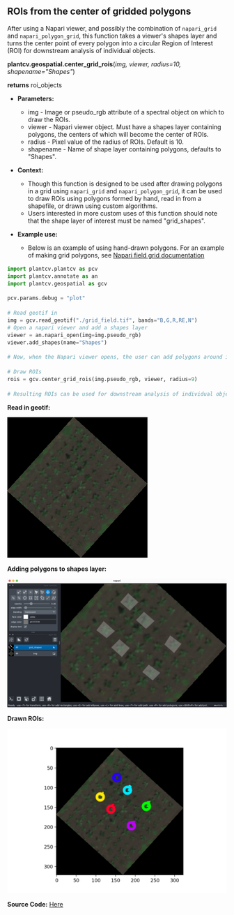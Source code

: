 ## ROIs from the center of gridded polygons

After using a Napari viewer, and possibly the combination of `napari_grid` and `napari_polygon_grid`, this function takes a viewer's shapes layer and turns the center point of every polygon into a circular Region of Interest (ROI) for downstream analysis of individual objects. 

**plantcv.geospatial.center_grid_rois**(*img, viewer, radius=10, shapename="Shapes"*)

**returns** roi_objects

- **Parameters:**
    - img - Image or pseudo_rgb attribute of a spectral object on which to draw the ROIs.
    - viewer - Napari viewer object. Must have a shapes layer containing polygons, the centers of which will become the center of ROIs.
    - radius - Pixel value of the radius of ROIs. Default is 10.
	- shapename - Name of shape layer containing polygons, defaults to "Shapes".

- **Context:**
    - Though this function is designed to be used after drawing polygons in a grid using `napari_grid` and `napari_polygon_grid`, it can be used to draw ROIs using polygons formed by hand, read in from a shapefile, or drawn using custom algorithms.
    - Users interested in more custom uses of this function should note that the shape layer of interest must be named "grid_shapes". 

- **Example use:**
    - Below is an example of using hand-drawn polygons. For an example of making grid polygons, see [Napari field grid documentation](https://github.com/danforthcenter/plantcv-geospatial/blob/main/docs/napari_field_grid.md)

```python
import plantcv.plantcv as pcv
import plantcv.annotate as an
import plantcv.geospatial as gcv

pcv.params.debug = "plot"

# Read geotif in
img = gcv.read_geotif("./grid_field.tif", bands="B,G,R,RE,N")
# Open a napari viewer and add a shapes layer
viewer = an.napari_open(img=img.pseudo_rgb)
viewer.add_shapes(name="Shapes")

# Now, when the Napari viewer opens, the user can add polygons around individual plants or plots.

# Draw ROIs
rois = gcv.center_grid_rois(img.pseudo_rgb, viewer, radius=9)

# Resulting ROIs can be used for downstream analysis of individual objects in PlantCV

```

**Read in geotif:**

![Screenshot](documentation_images/grid_field.png)

**Adding polygons to shapes layer:**

![Screenshot](documentation_images/drawn_polygons.png)

**Drawn ROIs:**

![Screenshot](documentation_images/center_rois.png)


**Source Code:** [Here](https://github.com/danforthcenter/plantcv-geospatial/blob/main/plantcv/geospatial/center_grid_rois.py)


